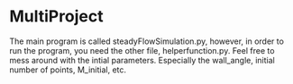 # MultiProject
The main program is called steadyFlowSimulation.py, however, in order to run the program, you need the other file, helperfunction.py. 
Feel free to mess around with the intial parameters. Especially the wall_angle, initial number of points, M_initial, etc. 

